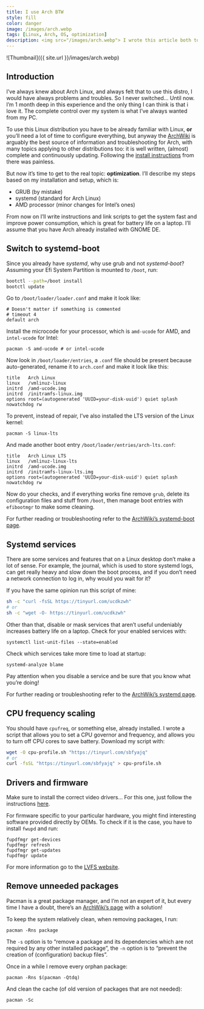 ```yaml
---
title: I use Arch BTW
style: fill
color: danger
image: /images/arch.webp
tags: [Linux, Arch, OS, optimization]
description: <img src="/images/arch.webp"> I wrote this article both to get a future reference for what I did to improve my system and to wrap up my researches on the topic.
---
```


![Thumbnail]({{ site.url }}/images/arch.webp)

## Introduction

I’ve always knew about Arch Linux, and always felt that to use this distro, I would have always problems and troubles. So I never switched… Until now. I’m 1 month deep in this experience and the only thing I can think is that i love it. The complete control over my system is what I’ve always wanted from my PC.

To use this Linux distribution you have to be already familiar with Linux, **or** you’ll need a lot of time to configure everything, but anyway the [ArchWiki](https://wiki.archlinux.org/) is arguably the best source of information and troubleshooting for Arch, with many topics applying to other distributions too: it is well written, (almost) complete and continuously updating. Following the [install instructions](https://wiki.archlinux.org/index.php/Installation_guide) from there was painless.

But now it’s time to get to the real topic: **optimization**. I’ll describe my steps based on my installation and setup, which is:

* GRUB (by mistake)
* systemd (standard for Arch Linux)
* AMD processor (minor changes for Intel’s ones)

From now on I’ll write instructions and link scripts to get the system fast and improve power consumption, which is great for battery life on a laptop. I’ll assume that you have Arch already installed with GNOME DE.

## Switch to systemd-boot

Since you already have *systemd*, why use grub and not *systemd-boot*? Assuming your Efi System Partition is mounted to `/boot`, run:

```bash
bootctl --path=/boot install
bootctl update
```

Go to `/boot/loader/loader.conf` and make it look like:

```
# Doesn't matter if something is commented
# timeout 4
default arch
```

Install the microcode for your processor, which is `amd-ucode` for AMD, and `intel-ucode` for Intel:

```
pacman -S amd-ucode # or intel-ucode
```

Now look in `/boot/loader/entries`, a `.conf` file should be present because auto-generated, rename it to `arch.conf` and make it look like this:

```
title   Arch Linux
linux   /vmlinuz-linux
initrd  /amd-ucode.img
initrd  /initramfs-linux.img
options root=(autogenerated 'UUID=your-disk-uuid') quiet splash nowatchdog rw
```

To prevent, instead of repair, I’ve also installed the LTS version of the Linux kernel:

```
pacman -S linux-lts
```

And made another boot entry `/boot/loader/entries/arch-lts.conf`:

```
title   Arch Linux LTS
linux   /vmlinuz-linux-lts
initrd  /amd-ucode.img
initrd  /initramfs-linux-lts.img
options root=(autogenerated 'UUID=your-disk-uuid') quiet splash nowatchdog rw
```

Now do your checks, and if everything works fine remove `grub`, delete its configuration files and stuff from `/boot`, then manage boot entries with `efibootmgr` to make some cleaning.

For further reading or troubleshooting refer to the [ArchWiki’s systemd-boot page](https://wiki.archlinux.org/index.php/Systemd-boot).

## Systemd services

There are some services and features that on a Linux desktop don’t make a lot of sense. For example, the journal, which is used to store systemd logs, can get really heavy and slow down the boot process, and if you don’t need a network connection to log  in, why would you wait for it?

If you have the same opinion run this script of mine:

```sh
sh -c "curl -fsSL https://tinyurl.com/ucdkzwh"
# or
sh -c "wget -O- https://tinyurl.com/ucdkzwh"
```

Other than that, disable or mask services that aren’t useful undeniably increases battery life on a laptop. Check for your enabled services with:

```
systemctl list-unit-files --state=enabled
```

Check which services take more time to load at startup:

```
systemd-analyze blame
```

Pay attention when you disable a service and be sure that you know what you’re doing!

For further reading or troubleshooting refer to the [ArchWiki’s systemd page](https://wiki.archlinux.org/index.php/Systemd).

## CPU frequency scaling

You should have `cpufreq`, or something else, already installed. I wrote a script that allows you to set a CPU governor and frequency, and allows you to turn off CPU cores to save battery. Download my script with:

```bash
wget -O cpu-profile.sh "https://tinyurl.com/sbfyajq"
# or
curl -fsSL "https://tinyurl.com/sbfyajq" > cpu-profile.sh
```

## Drivers and firmware

Make sure to install the correct video drivers… For this one, just follow the instructions [here](https://wiki.archlinux.org/index.php/Xorg#Driver_installation).

For firmware specific to your particular hardware, you might find interesting software provided directly by OEMs. To check if it is the case, you have to install `fwupd` and run:

```
fupdfmgr get-devices
fupdfmgr refresh
fupdfmgr get-updates
fupdfmgr update
```

For more information go to the [LVFS website](https://fwupd.org/).

## Remove unneeded packages

Pacman is a great package manager, and I’m not an expert of it, but every time I have a doubt, there’s an [ArchWiki’s page](https://wiki.archlinux.org/index.php/Pacman) with a solution! 

To keep the system relatively clean, when removing packages, I run:

```
pacman -Rns package
```

 The `-s` option is to “remove a package and its dependencies which are not required by any other installed package”, the `-n` option is to “prevent the creation of (configuration) backup files”.

Once in a while I remove every orphan package:

```
pacman -Rns $(pacman -Qtdq)
```

And clean the cache (of old version of packages that are not needed):

```
pacman -Sc
```







